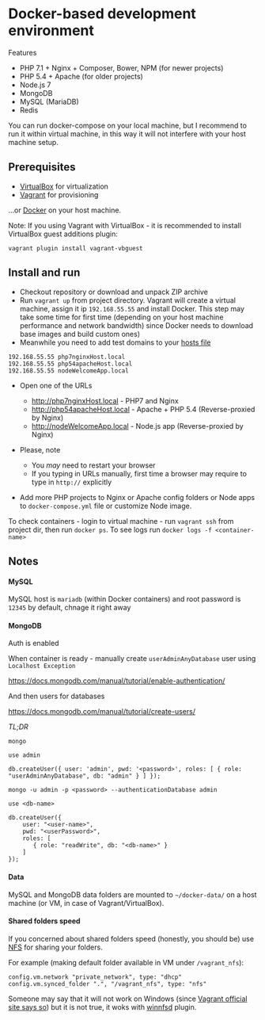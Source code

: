 # Docker-based development environment

Features

- PHP 7.1 + Nginx + Composer, Bower, NPM (for newer projects)
- PHP 5.4 + Apache (for older projects)
- Node.js 7
- MongoDB
- MySQL (MariaDB)
- Redis

You can run docker-compose on your local machine, but I recommend to run it within 
virtual machine, in this way it will not interfere with your host machine setup.

## Prerequisites
- [VirtualBox](https://www.virtualbox.org/) for virtualization
- [Vagrant](https://www.vagrantup.com/) for provisioning

...or [Docker](https://www.docker.com) on your host machine.

Note: If you using Vagrant with VirtualBox - it is recommended to install VirtualBox guest additions plugin:

```
vagrant plugin install vagrant-vbguest
```

## Install and run

- Checkout repository or download and unpack ZIP archive
- Run `vagrant up` from project directory. Vagrant will create a virtual machine, assign 
it ip `192.168.55.55` and install Docker. This step may take some time for first time (depending on your host machine performance and network bandwidth) since Docker needs to download base images and build custom ones)
- Meanwhile you need to add test domains to your [hosts file](https://www.google.com/search?q=what%20is%20hosts%20file)

```
192.168.55.55 php7nginxHost.local
192.168.55.55 php54apacheHost.local
192.168.55.55 nodeWelcomeApp.local
```

- Open one of the URLs
	- http://php7nginxHost.local - PHP7 and Nginx 
	- http://php54apacheHost.local - Apache + PHP 5.4 (Reverse-proxied by Nginx)
	- http://nodeWelcomeApp.local - Node.js app (Reverse-proxied by Nginx)
	
- Please, note
	- You *may* need to restart your browser
	- If you typing in URLs manually, first time a browser may require to type in `http://` explicitly

- Add more PHP projects to Nginx or Apache config folders or Node apps 
to `docker-compose.yml` file or customize Node image.

To check containers - login to virtual machine - run `vagrant ssh` from project dir, then run `docker ps`.
To see logs run `docker logs -f <container-name>`

## Notes

#### MySQL

MySQL host is `mariadb` (within Docker containers) and root password is `12345` by default, chnage it right away

#### MongoDB

Auth is enabled

When container is ready - manually create `userAdminAnyDatabase` user using `Localhost Exception`

https://docs.mongodb.com/manual/tutorial/enable-authentication/

And then users for databases

https://docs.mongodb.com/manual/tutorial/create-users/

*TL;DR*

```
mongo

use admin

db.createUser({ user: 'admin', pwd: '<password>', roles: [ { role: "userAdminAnyDatabase", db: "admin" } ] });

mongo -u admin -p <password> --authenticationDatabase admin

use <db-name>

db.createUser({
	user: "<user-name>",
	pwd: "<userPassword>",
	roles: [
	   { role: "readWrite", db: "<db-name>" }
	]
});
```

#### Data

MySQL and MongoDB data folders are mounted to `~/docker-data/` on a host machine (or VM, in case of Vagrant/VirtualBox).

#### Shared folders speed

If you concerned about shared folders speed (honestly, you should be) use [NFS](https://en.wikipedia.org/wiki/Network_File_System) for sharing your folders.

For example (making default folder available in VM under `/vagrant_nfs`):

    config.vm.network "private_network", type: "dhcp"
    config.vm.synced_folder ".", "/vagrant_nfs", type: "nfs"
    
Someone may say that it will not work on Windows (since [Vagrant official site says so](https://www.vagrantup.com/docs/synced-folders/nfs.html)) but it is not true, it woks with [winnfsd](https://github.com/winnfsd/vagrant-winnfsd) plugin.
